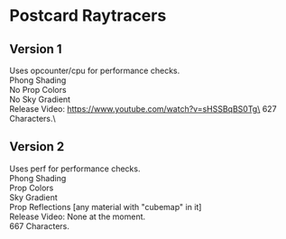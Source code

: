 # Postcard Raytracers

## Version 1
Uses opcounter/cpu for performance checks.\
Phong Shading\
No Prop Colors\
No Sky Gradient\
Release Video: https://www.youtube.com/watch?v=sHSSBqBS0Tg\
627 Characters.\

## Version 2
Uses perf for performance checks.\
Phong Shading\
Prop Colors\
Sky Gradient\
Prop Reflections [any material with "cubemap" in it]\
Release Video: None at the moment.\
667 Characters.
